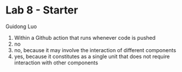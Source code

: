 # Lab 8 - Starter

Guidong Luo

1. Within a Github action that runs whenever code is pushed
2. no
3. no, because it may involve the interaction of different components 
4. yes, because it constitutes as a single unit that does not require interaction with other components
